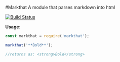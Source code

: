 #Markthat
A module that parses markdown into html

[![Build Status](https://travis-ci.org/talonbragg/markthat.svg?branch=master)](https://travis-ci.org/talonbragg/markthat)

**Usage:**

```javascript
const markthat = require('markthat');

markthat('**Bold**');

//returns as: <strong>Bold</strong>
```